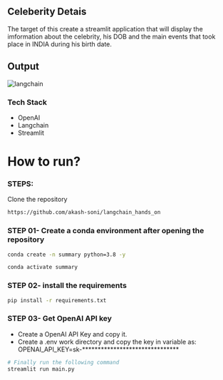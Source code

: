 ## Celeberity Detais

The target of this create a streamlit application that will display the imformation about the celebrity, his DOB and the main events that took place in INDIA during his birth date.

## Output

![langchain](https://github.com/akash-soni/langchain_hands_on/assets/37892453/f4fb5ec5-afb1-45b8-81c4-3788c10f3d7f)


### Tech Stack
- OpenAI
- Langchain
- Streamlit


# How to run?

### STEPS:

Clone the repository

```bash
https://github.com/akash-soni/langchain_hands_on
```


### STEP 01- Create a conda environment after opening the repository

```bash
conda create -n summary python=3.8 -y
```

```bash
conda activate summary
```

### STEP 02- install the requirements

```bash
pip install -r requirements.txt
```
### STEP 03- Get OpenAI API key

- Create a OpenAI API Key and  copy it.
- Create a .env work directory and copy the key in variable as:
  OPENAI_API_KEY=sk-*******************************


```bash
# Finally run the following command
streamlit run main.py
```

